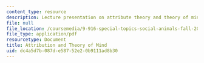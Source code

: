 ```yaml
---
content_type: resource
description: Lecture presentation on attribute theory and theory of mind.
file: null
file_location: /coursemedia/9-916-special-topics-social-animals-fall-2009/dc4a5d7b087de58752e20b9111ad8b30_MIT9_916F09_lec06.pdf
file_type: application/pdf
resourcetype: Document
title: Attribution and Theory of Mind
uid: dc4a5d7b-087d-e587-52e2-0b9111ad8b30
---
```

